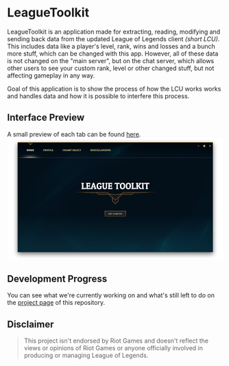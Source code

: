 # LeagueToolkit

LeagueToolkit is an application made for extracting, reading, modifying and sending back data from the updated League of Legends client *(short LCU)*.</br>
This includes data like a player's level, rank, wins and losses and a bunch more stuff, which can be changed with this app. However, all of these data is not changed on the "main server", but on the chat server, which allows other users to see your custom rank, level or other changed stuff, but not affecting gameplay in any way.

Goal of this application is to show the process of how the LCU works works and handles data and how it is possible to interfere this process.

## Interface Preview

A small preview of each tab can be found [here](https://github.com/4dams/LeagueToolkit/blob/master/PREVIEWS.md).
![Preview](https://github.com/4dams/LeagueToolkit/blob/master/LeagueToolkit/images/previews/1.png)

## Development Progress

You can see what we're currently working on and what's still left to do on the [project page](https://github.com/4dams/LeagueToolkit/projects/1) of this repository.

## Disclaimer

> This project isn't endorsed by Riot Games and doesn't reflect the views or opinions of Riot Games or anyone officially involved in producing or managing League of Legends.
